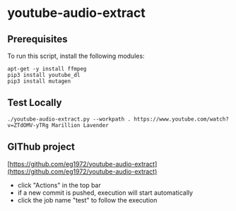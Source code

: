 # youtube-audio-extract

## Prerequisites
To run this script, install the following modules:
```
apt-get -y install ffmpeg
pip3 install youtube_dl
pip3 install mutagen
```

## Test Locally
```
./youtube-audio-extract.py --workpath . https://www.youtube.com/watch?v=ZTdOMV-yTRg Marillion Lavender
```
## GIThub project
[https://github.com/eg1972/youtube-audio-extract](https://github.com/eg1972/youtube-audio-extract)

- click "Actions" in the top bar
- if a new commit is pushed, execution will start automatically
- click the job name "test" to follow the execution